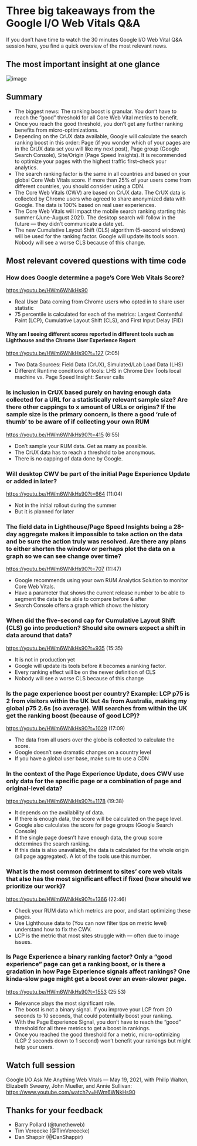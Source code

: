 # Three big takeaways from the Google I/O Web Vitals Q&A
If you don’t have time to watch the 30 minutes Google I/O Web Vital Q&A session here, you find a quick overview of the most relevant news.

## The most important insight at one glance

![image](https://user-images.githubusercontent.com/21277749/119262133-724f5b00-bbda-11eb-978b-cdec2d54bae6.png)

## Summary
* The biggest news: The ranking boost is granular. You don’t have to reach the “good” threshold for all Core Web Vital metrics to benefit.
* Once you reach the good threshold, you don’t get any further ranking benefits from micro-optimizations.
* Depending on the CrUX data available, Google will calculate the search ranking boost in this order: Page (if you wonder which of your pages are in the CrUX data set you will like my next post), Page group (Google Search Console), Site/Origin (Page Speed Insights). It is recommended to optimize your pages with the highest traffic first–check your analytics.
* The search ranking factor is the same in all countries and based on your global Core Web Vitals score. If more than 25% of your users come from different countries, you should consider using a CDN.
* The Core Web Vitals (CWV) are based on CrUX data. The CrUX data is collected by Chrome users who agreed to share anonymized data with Google. The data is 100% based on real user experiences.
* The Core Web Vitals will impact the mobile search ranking starting this summer (June-August 2021). The desktop search will follow in the future — they didn’t communicate a date yet.
* The new Cumulative Layout Shift (CLS) algorithm (5-second windows) will be used for the ranking factor. Google will update its tools soon. Nobody will see a worse CLS because of this change.

## Most relevant covered questions with time code

### How does Google determine a page’s Core Web Vitals Score?
https://youtu.be/HWm6WNkHs90

* Real User Data coming from Chrome users who opted in to share user statistic
* 75 percentile is calculated for each of the metrics: Largest Contentful Paint (LCP), Cumulative Layout Shift (CLS), and First Input Delay (FID)

#### Why am I seeing different scores reported in different tools such as Lighthouse and the Chrome User Experience Report
https://youtu.be/HWm6WNkHs90?t=127 (2:05)

* Two Data Sources: Field Data (CrUX), Simulated/Lab Load Data (LHS)
* Different Runtime conditions of tools: LHS in Chrome Dev Tools local machine vs. Page Speed Insight: Server calls

### Is inclusion in CrUX based purely on having enough data collected for a URL for a statistically relevant sample size? Are there other cappings to x amount of URLs or origins? If the sample size is the primary concern, is there a good ‘rule of thumb’ to be aware of if collecting your own RUM
https://youtu.be/HWm6WNkHs90?t=415 (6:55)

* Don’t sample your RUM data. Get as many as possible.
* The CrUX data has to reach a threshold to be anonymous.
* There is no capping of data done by Google.

### Will desktop CWV be part of the initial Page Experience Update or added in later?
https://youtu.be/HWm6WNkHs90?t=664 (11:04)

* Not in the initial rollout during the summer
* But it is planned for later

### The field data in Lighthouse/Page Speed Insights being a 28-day aggregate makes it impossible to take action on the data and be sure the action truly was resolved. Are there any plans to either shorten the window or perhaps plot the data on a graph so we can see change over time?
https://youtu.be/HWm6WNkHs90?t=707 (11:47)

* Google recommends using your own RUM Analytics Solution to monitor Core Web Vitals.
* Have a parameter that shows the current release number to be able to segment the data to be able to compare before & after
* Search Console offers a graph which shows the history

### When did the five-second cap for Cumulative Layout Shift (CLS) go into production? Should site owners expect a shift in data around that data?
https://youtu.be/HWm6WNkHs90?t=935 (15:35)

* It is not in production yet
* Google will update its tools before it becomes a ranking factor.
* Every ranking effect will be on the newer definition of CLS
* Nobody will see a worse CLS because of this change

### Is the page experience boost per country? Example: LCP p75 is 2 from visitors within the UK but 4s from Australia, making my global p75 2.6s (so average). Will searches from within the UK get the ranking boost (because of good LCP)?
https://youtu.be/HWm6WNkHs90?t=1029 (17:09)

* The data from all users over the globe is collected to calculate the score.
* Google doesn’t see dramatic changes on a country level
* If you have a global user base, make sure to use a CDN

### In the context of the Page Experience Update, does CWV use only data for the specific page or a combination of page and original-level data?
https://youtu.be/HWm6WNkHs90?t=1178 (19:38)

* It depends on the availability of data.
* If there is enough data, the score will be calculated on the page level.
* Google also calculates the score for page groups (Google Search Console)
* If the single page doesn’t have enough data, the group score determines the search ranking.
* If this data is also unavailable, the data is calculated for the whole origin (all page aggregated). A lot of the tools use this number.

### What is the most common detriment to sites’ core web vitals that also has the most significant effect if fixed (how should we prioritize our work)?
https://youtu.be/HWm6WNkHs90?t=1366 (22:46)

* Check your RUM data which metrics are poor, and start optimizing these pages.
* Use Lighthouse data to (You can now filter tips on metric level) understand how to fix the CWV.
* LCP is the metric that most sites struggle with — often due to image issues.

### Is Page Experience a binary ranking factor? Only a “good experience” page can get a ranking boost, or is there a gradation in how Page Experience signals affect rankings? One kinda-slow page might get a boost over an even-slower page.
https://youtu.be/HWm6WNkHs90?t=1553 (25:53)

* Relevance plays the most significant role.
* The boost is not a binary signal. If you improve your LCP from 20 seconds to 10 seconds, that could potentially boost your ranking.
* With the Page Experience Signal, you don’t have to reach the “good” threshold for all three metrics to get a boost in rankings.
* Once you reached the good threshold for a metric, micro-optimizing (LCP 2 seconds down to 1 second) won’t benefit your rankings but might help your users.

## Watch full session
Google I/O Ask Me Anything Web Vitals — May 19, 2021, with Philip Walton, Elizabeth Sweeny, John Mueller, and Annie Sullivan:
https://www.youtube.com/watch?v=HWm6WNkHs90

## Thanks for your feedback
* Barry Pollard (@tunetheweb)
* Tim Vereecke (@TimVereecke)
* Dan Shappir (@DanShappir)
